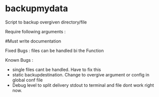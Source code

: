 # backupmydata
Script to backup overgiven directory/file

Require following arguments : 

#Must write documentation

Fixed Bugs :
files can be handled bi the Function 

Known Bugs :
- single files cant be handled. Have to fix this
- static backupdestination. Change to overgive argument or config in global conf file
- Debug level to split delivery stdout to terminal and file dont work right now.